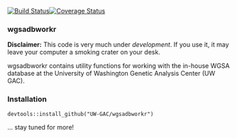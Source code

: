 [![Build Status](https://travis-ci.org/UW-GAC/wgsadbR.svg?branch=develop)](https://travis-ci.org/UW-GAC/wgsadbR)[![Coverage Status](https://img.shields.io/codecov/c/github/UW-GAC/wgsadbworkr/master.svg)](https://codecov.io/github/UW-GAC/wgsadbworkr?branch=develop)

### wgsadbworkr

**Disclaimer:** This code is very much under *development*. If you use it, it may leave your computer a smoking crater on your desk.

wgsadbworkr contains utility functions for working with the in-house WGSA database at the University of Washington Genetic Analysis Center (UW GAC).

### Installation

``` {.r}
devtools::install_github("UW-GAC/wgsadbworkr")
```

... stay tuned for more!
